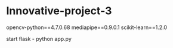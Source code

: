 # Innovative-project-3

opencv-python==4.7.0.68
mediapipe==0.9.0.1
scikit-learn==1.2.0

start flask - python app.py
